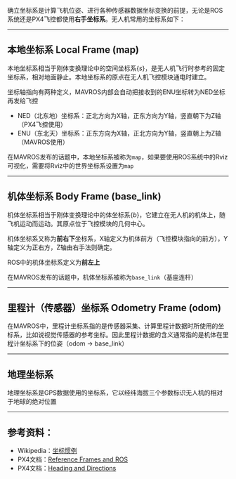 确立坐标系是计算飞机位姿、进行各种传感器数据坐标变换的前提，无论是ROS系统还是PX4飞控都使用**右手坐标系**。无人机常用的坐标系如下：

---
## 本地坐标系 Local Frame (map)

本地坐标系相当于刚体变换理论中的空间坐标系$\{s\}$，是无人机飞行时参考的固定坐标系，相对地面静止。本地坐标系的原点在无人机飞控模块通电时建立。

坐标轴指向有两种定义，MAVROS内部会自动把接收到的ENU坐标转为NED坐标再发给飞控

+ NED（北东地）坐标系：正北方向为X轴，正东方向为Y轴，竖直朝下为Z轴（PX4飞控使用）
+ ENU（东北天）坐标系：正东方向为X轴，正北方向为Y轴，竖直朝上为Z轴（MAVROS使用）

在MAVROS发布的话题中，本地坐标系被称为`map`，如果要使用ROS系统中的Rviz可视化，需要将Rviz中的世界坐标系设置为`map`

---
## 机体坐标系 Body Frame (base_link)

机体坐标系相当于刚体变换理论中的体坐标系$\{b\}$，它建立在无人机的机体上，随飞机运动而运动。其原点位于飞控模块的几何中心。

机体坐标系又称为**前右下**坐标系，X轴定义为机体前方（飞控模块指向的前方），Y轴定义为正右方，Z轴由右手法则确定。

ROS中的机体坐标系定义为**前左上**

在MAVROS发布的话题中，机体坐标系被称为`base_link`（基座连杆）

---
## 里程计（传感器）坐标系 Odometry Frame (odom)

在MAVROS中，里程计坐标系指的是传感器采集、计算里程计数据时所使用的坐标系，比如说视觉传感器的参考坐标。因此里程计数据的含义通常指的是机体在里程计坐标系下的位姿（odom -> base_link）

---
## 地理坐标系

地理坐标系是GPS数据使用的坐标系，它以经纬海拔三个参数标识无人机的相对于地球的绝对位置



---
## 参考资料：

+ Wikipedia：[坐标惯例](https://en.wikipedia.org/wiki/Axes_conventions)
+ PX4文档：[Reference Frames and ROS](https://docs.px4.io/main/en/ros/external_position_estimation.html#reference-frames-and-ros)
+ PX4文档：[Heading and Directions](https://docs.px4.io/main/en/getting_started/px4_basic_concepts.html#heading-and-directions)



